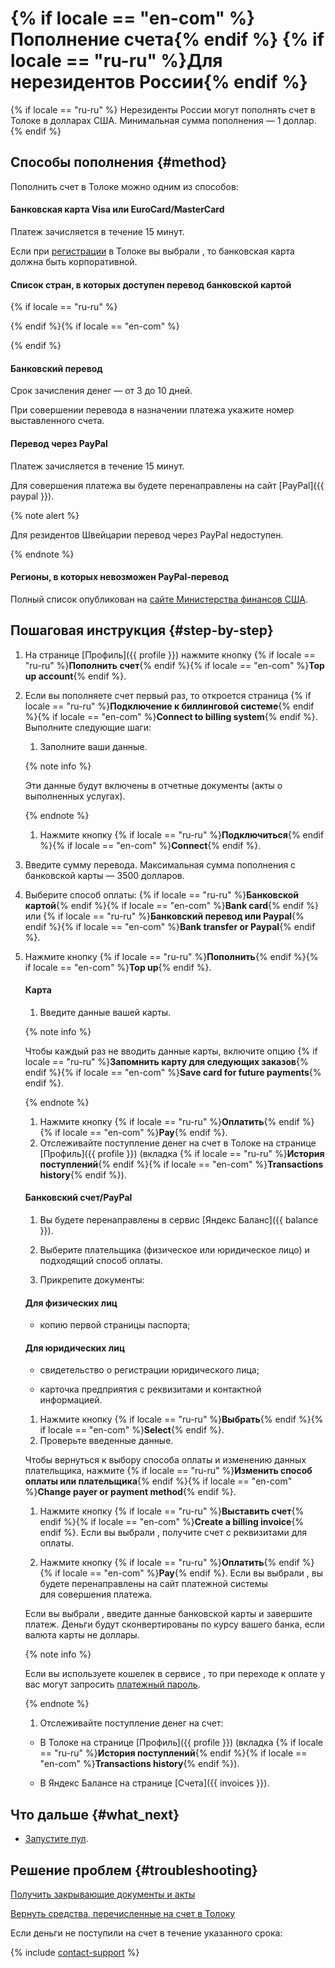 #  {% if locale == "en-com" %}Пополнение счета{% endif %} {% if locale == "ru-ru" %}Для нерезидентов России{% endif %}
 {% if locale == "ru-ru" %}
Нерезиденты России могут пополнять счет в Толоке в долларах США. Минимальная сумма пополнения — 1 доллар.
{% endif %}
## Способы пополнения {#method}

Пополнить счет в Толоке можно одним из способов:

#### Банковская карта Visa или EuroCard/MasterCard

Платеж зачисляется в течение 15 минут.

Если при [регистрации](access.md) в Толоке вы выбрали , то банковская карта должна быть корпоративной.

#### Список стран, в которых доступен перевод банковской картой
 {% if locale == "ru-ru" %}








































































{% endif %}{% if locale == "en-com" %}








































































{% endif %}

#### Банковский перевод

Срок зачисления денег — от 3 до 10 дней.

При совершении перевода в назначении платежа укажите номер выставленного счета.

#### Перевод через PayPal

Платеж зачисляется в течение 15 минут.

Для совершения платежа вы будете перенаправлены на сайт [PayPal]({{ paypal }}).

{% note alert %}

Для резидентов Швейцарии перевод через PayPal недоступен.

{% endnote %}


#### Регионы, в которых невозможен PayPal-перевод











Полный список опубликован на [сайте Министерства финансов США](https://www.treasury.gov/resource-center/sanctions/Programs/Pages/Programs.aspx).

## Пошаговая инструкция {#step-by-step}

1. На странице [Профиль]({{ profile }}) нажмите кнопку {% if locale == "ru-ru" %}**Пополнить счет**{% endif %}{% if locale == "en-com" %}**Top up account**{% endif %}.
1. Если вы пополняете счет первый раз, то откроется страница {% if locale == "ru-ru" %}**Подключение к биллинговой системе**{% endif %}{% if locale == "en-com" %}**Connect to billing system**{% endif %}. Выполните следующие шаги:

    1. Заполните ваши данные.

    {% note info %}

    Эти данные будут включены в отчетные документы (акты о выполненных услугах).

    {% endnote %}

    1. Нажмите кнопку {% if locale == "ru-ru" %}**Подключиться**{% endif %}{% if locale == "en-com" %}**Connect**{% endif %}.

1. Введите сумму перевода.
    Максимальная сумма пополнения с банковской карты — 3500 долларов.

1. Выберите способ оплаты: {% if locale == "ru-ru" %}**Банковской картой**{% endif %}{% if locale == "en-com" %}**Bank card**{% endif %} или {% if locale == "ru-ru" %}**Банковский перевод или Paypal**{% endif %}{% if locale == "en-com" %}**Bank transfer or Paypal**{% endif %}.

1. Нажмите кнопку {% if locale == "ru-ru" %}**Пополнить**{% endif %}{% if locale == "en-com" %}**Top up**{% endif %}.

    #### Карта

    1. Введите данные вашей карты.

    {% note info %}

    Чтобы каждый раз не вводить данные карты, включите опцию {% if locale == "ru-ru" %}**Запомнить карту для следующих заказов**{% endif %}{% if locale == "en-com" %}**Save card for future payments**{% endif %}.

    {% endnote %}

    1. Нажмите кнопку {% if locale == "ru-ru" %}**Оплатить**{% endif %}{% if locale == "en-com" %}**Pay**{% endif %}.
    1. Отслеживайте поступление денег на счет в Толоке на странице [Профиль]({{ profile }}) (вкладка {% if locale == "ru-ru" %}**История поступлений**{% endif %}{% if locale == "en-com" %}**Transactions history**{% endif %}).

    #### Банковский счет/PayPal

    1. Вы будете перенаправлены в сервис [Яндекс Баланс]({{ balance }}).

    1. Выберите плательщика (физическое или юридическое лицо) и подходящий способ оплаты.
    1. Прикрепите документы:

    #### Для физических лиц

    - копию первой страницы паспорта;

    #### Для юридических лиц

    - свидетельство о регистрации юридического лица;

    - карточка предприятия с реквизитами и контактной информацией.

    1. Нажмите кнопку {% if locale == "ru-ru" %}**Выбрать**{% endif %}{% if locale == "en-com" %}**Select**{% endif %}.
    1. Проверьте введенные данные.

    Чтобы вернуться к выбору способа оплаты и изменению данных плательщика, нажмите {% if locale == "ru-ru" %}**Изменить способ оплаты или плательщика**{% endif %}{% if locale == "en-com" %}**Change payer or payment method**{% endif %}.

    1. Нажмите кнопку {% if locale == "ru-ru" %}**Выставить счет**{% endif %}{% if locale == "en-com" %}**Create a billing invoice**{% endif %}.
    Если вы выбрали , получите счет с реквизитами для оплаты.

    1. Нажмите кнопку {% if locale == "ru-ru" %}**Оплатить**{% endif %}{% if locale == "en-com" %}**Pay**{% endif %}.
    Если вы выбрали , вы будете перенаправлены на сайт платежной системы для совершения платежа.

    Если вы выбрали , введите данные банковской карты и завершите платеж. Деньги будут сконвертированы по курсу вашего банка, если валюта карты не доллары.

    {% note info %}

    Если вы используете кошелек в сервисе , то при переходе к оплате у вас могут запросить [платежный пароль](https://yandex.ru/support/money/password/permanent.html).

    {% endnote %}

    1. Отслеживайте поступление денег на счет:
    - В Толоке на странице [Профиль]({{ profile }}) (вкладка {% if locale == "ru-ru" %}**История поступлений**{% endif %}{% if locale == "en-com" %}**Transactions history**{% endif %}).

    - В Яндекс Балансе на странице [Счета]({{ invoices }}).



## Что дальше {#what_next}

- [Запустите пул](pool-run-and-stop.md).


## Решение проблем {#troubleshooting}

[Получить закрывающие документы и акты](../troubleshooting/support.md#feedback_g3b_vj3_qjb)

[Вернуть средства, перечисленные на счет в Толоку](../troubleshooting/support.md#feedback_khw_wc3_qjb)

Если деньги не поступили на счет в течение указанного срока:

{% include [contact-support](../_includes/contact-support-help.md) %}